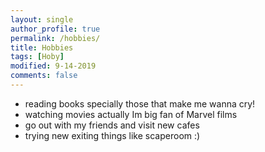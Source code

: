 ```yaml
---
layout: single
author_profile: true
permalink: /hobbies/
title: Hobbies
tags: [Hoby]
modified: 9-14-2019
comments: false
---
```


* reading books specially those that make me wanna cry!
* watching movies actually Im big fan of Marvel films
* go out with my friends and visit new cafes
* trying new exiting things like scaperoom :)


 


